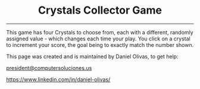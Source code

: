 <h1 align="center">
Crystals Collector Game
</h1>

***

This game has four Crystals to choose from, each with a different, randomly assigned value - which changes each time your play.  You 
click on a crystal to increment your score, the goal being to exactly match the number shown.

This page was created and is maintained by Daniel Olivas, to get help:

president@computersoluciones.us

https://www.linkedin.com/in/daniel-olivas/